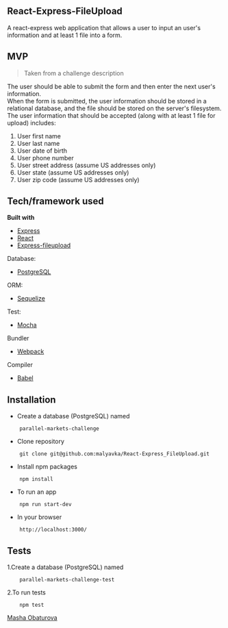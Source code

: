 ## React-Express-FileUpload
A react-express web application that allows a user to input an user's information and at least 1 file into a form.

## MVP
>Taken from a challenge description

The user should be able to submit the form and then enter the next user's information.  
When the form is submitted, the user information should be stored in a relational database, 
and the file should be stored on the server's filesystem. 
The user information that should be accepted (along with at least 1 file for upload) includes:
1. User first name
2. User last name
3. User date of birth
4. User phone number
5. User street address (assume US addresses only)
6. User state (assume US addresses only)
7. User zip code  (assume US addresses only)

## Tech/framework used

<b>Built with</b>
- [Express](https://expressjs.com/)
- [React](https://reactjs.org/)
- [Express-fileupload](https://www.npmjs.com/package/express-fileupload)

Database:
- [PostgreSQL](https://www.postgresql.org/)

ORM:
- [Sequelize](https://sequelize.org/)

Test:
- [Mocha](https://mochajs.org/)

Bundler
- [Webpack](https://webpack.js.org/)

Compiler
- [Babel](https://babeljs.io/)

## Installation
- Create a database (PostgreSQL) named
```$xslt
    parallel-markets-challenge
```
- Clone repository
```$xslt
    git clone git@github.com:malyavka/React-Express_FileUpload.git
```
- Install npm packages
```$xslt
    npm install
```
- To run an app
```$xslt
    npm run start-dev     
```
- In your browser
```$xslt
    http://localhost:3000/
```

## Tests
1.Create a database (PostgreSQL) named 
```$xslt
    parallel-markets-challenge-test
```
2.To run tests
```$xslt
    npm test
```


[Masha Obaturova](https://github.com/malyavka)
